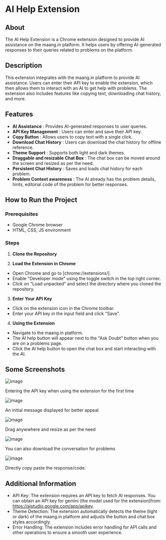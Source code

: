 # AI Help Extension


## About

The AI Help Extension is a Chrome extension designed to provide AI assistance on the maang.in platform. It helps users by offering AI-generated responses to their queries related to problems on the platform.


## Description

This extension integrates with the maang.in platform to provide AI assistance. Users can enter their API key to enable the extension, which then allows them to interact with an AI to get help with problems. The extension also includes features like copying text, downloading chat history, and more.


## Features

* **AI Assistance** : Provides AI-generated responses to user queries.
* **API Key Management** : Users can enter and save their API key.
* **Copy Button** : Allows users to copy text with a single click.
* **Download Chat History** : Users can download the chat history for offline reference.
* **Theme Support** : Supports both light and dark themes.
* **Draggable and resizable Chat Box** : The chat box can be moved around the screen and resized as per the need.
* **Persistent Chat History** : Saves and loads chat history for each problem.
* **Problem Context awareness** : The AI already has the problem details, hints, editorial code of the problem for better responses.


## How to Run the Project

### Prerequisites

* Google Chrome browser
* HTML, CSS, JS environment

### Steps

1. **Clone the Repository**

2. **Load the Extension in Chrome**

* Open Chrome and go to [chrome://extensions/].
* Enable "Developer mode" using the toggle switch in the top right corner.
* Click on "Load unpacked" and select the directory where you cloned the repository.

3. **Enter Your API Key**

* Click on the extension icon in the Chrome toolbar.
* Enter your API key in the input field and click "Save".

4. **Using the Extension**

* Navigate to the maang.in platform.
* The AI help button will appear next to the "Ask Doubt" button when you are on a problems page.
* Click the AI help button to open the chat box and start interacting with the AI.

## Some Screenshots
![image](https://github.com/user-attachments/assets/20b8b9b9-9686-446a-8224-24c5ab94985b)

Entering the API key when using the extension for the first time

![image](https://github.com/user-attachments/assets/54136ea0-fccd-4e24-a91b-8e57b9546166)

An initial message displayed for better appeal

![image](https://github.com/user-attachments/assets/b76ee72c-9f55-42c1-83e4-62a71564484e)

Drag anywwhere and resize as per the need

![image](https://github.com/user-attachments/assets/c342645d-1e22-41cf-b1a0-060d30173ddd)

You can also download the conversation for problems

![image](https://github.com/user-attachments/assets/32752212-d68a-4524-ba59-6b59127c2bbf)

Directly copy paste the response/code.


## Additional Information

* API Key: The extension requires an API key to fetch AI responses. You can obtain an API key for gemini (the model used for the extension)from: https://aistudio.google.com/app/apikey.
* Theme Detection: The extension automatically detects the theme (light or dark) of the maang.in platform and adjusts the button and chat box styles accordingly.
* Error Handling: The extension includes error handling for API calls and other operations to ensure a smooth user experience.


